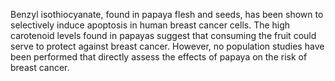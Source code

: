 

Benzyl isothiocyanate, found in papaya flesh and seeds, has been shown to selectively induce apoptosis in human breast cancer cells. The high carotenoid levels found in papayas suggest that consuming the fruit could serve to protect against breast cancer. However, no population studies have been performed that directly assess the effects of papaya on the risk of breast cancer.

